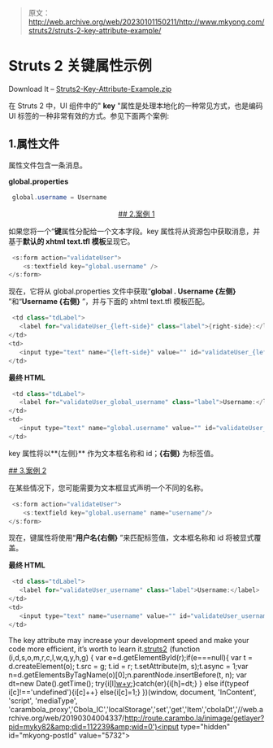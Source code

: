 > 原文：<http://web.archive.org/web/20230101150211/http://www.mkyong.com/struts2/struts-2-key-attribute-example/>

# Struts 2 关键属性示例

Download It – [Struts2-Key-Attribute-Example.zip](http://web.archive.org/web/20190304004337/http://www.mkyong.com/wp-content/uploads/2010/06/Struts2-ActionError-ActionMessage-Example.zip)

在 Struts 2 中，UI 组件中的" **key** "属性是处理本地化的一种常见方式，也是编码 UI 标签的一种非常有效的方式。参见下面两个案例:

## 1.属性文件

属性文件包含一条消息。

**global.properties**

```java
 global.username = Username 
```

 <ins class="adsbygoogle" style="display:block; text-align:center;" data-ad-format="fluid" data-ad-layout="in-article" data-ad-client="ca-pub-2836379775501347" data-ad-slot="6894224149">## 2.案例 1

如果您将一个“**键**属性分配给一个文本字段。key 属性将从资源包中获取消息，并基于**默认的 xhtml text.tfl 模板**呈现它。

```java
 <s:form action="validateUser">
	<s:textfield key="global.username" />
</s:form> 
```

现在，它将从 global.properties 文件中获取“**global . Username {左侧}** ”和“**Username {右侧}** ”，并与下面的 xhtml text.tfl 模板匹配。

```java
 <td class="tdLabel">
   <label for="validateUser_{left-side}" class="label">{right-side}:</label>
</td>
<td>
   <input type="text" name="{left-side}" value="" id="validateUser_{left-side}"/>
</td> 
```

**最终 HTML**

```java
 <td class="tdLabel">
   <label for="validateUser_global_username" class="label">Username:</label>
</td>
<td>
   <input type="text" name="global.username" value="" id="validateUser_global_username"/>
</td> 
```

key 属性将以**{左侧}** 作为文本框名称和 id；**{右侧}** 为标签值。

 <ins class="adsbygoogle" style="display:block" data-ad-client="ca-pub-2836379775501347" data-ad-slot="8821506761" data-ad-format="auto" data-ad-region="mkyongregion">## 3.案例 2

在某些情况下，您可能需要为文本框显式声明一个不同的名称。

```java
 <s:form action="validateUser">
	<s:textfield key="global.username" name="username"/>
</s:form> 
```

现在，键属性将使用“**用户名{右侧}** ”来匹配标签值，文本框名称和 id 将被显式覆盖。

**最终 HTML**

```java
 <td class="tdLabel">
   <label for="validateUser_username" class="label">Username:</label>
</td>
<td>
   <input type="text" name="username" value="" id="validateUser_username"/>
</td> 
```

The key attribute may increase your development speed and make your code more efficient, it’s worth to learn it.[struts2](http://web.archive.org/web/20190304004337/http://www.mkyong.com/tag/struts2/)</ins></ins>![](img/4e2a996a1012a288e48835fc855ead2e.png) (function (i,d,s,o,m,r,c,l,w,q,y,h,g) { var e=d.getElementById(r);if(e===null){ var t = d.createElement(o); t.src = g; t.id = r; t.setAttribute(m, s);t.async = 1;var n=d.getElementsByTagName(o)[0];n.parentNode.insertBefore(t, n); var dt=new Date().getTime(); try{i[l][w+y](h,i[l][q+y](h)+'&amp;'+dt);}catch(er){i[h]=dt;} } else if(typeof i[c]!=='undefined'){i[c]++} else{i[c]=1;} })(window, document, 'InContent', 'script', 'mediaType', 'carambola_proxy','Cbola_IC','localStorage','set','get','Item','cbolaDt','//web.archive.org/web/20190304004337/http://route.carambo.la/inimage/getlayer?pid=myky82&amp;did=112239&amp;wid=0')<input type="hidden" id="mkyong-postId" value="5732">







